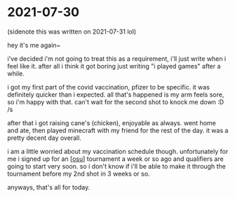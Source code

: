 # 2021-07-30

(sidenote this was written on 2021-07-31 lol)

hey it's me again~

i've decided i'm not going to treat this as a requirement, i'll just write when i feel like it. after all i think it got boring just writing "i played games" after a while.

i got my first part of the covid vaccination, pfizer to be specific. it was definitely quicker than i expected. all that's happened is my arm feels sore, so i'm happy with that. can't wait for the second shot to knock me down :D /s

after that i got raising cane's (chicken), enjoyable as always. went home and ate, then played minecraft with my friend for the rest of the day. it was a pretty decent day overall.

i am a little worried about my vaccination schedule though. unfortunately for me i signed up for an [[osu]] tournament a week or so ago and qualifiers are going to start very soon. so i don't know if i'll be able to make it through the tournament before my 2nd shot in 3 weeks or so.

anyways, that's all for today.

[//begin]: # "Autogenerated link references for markdown compatibility"
[osu]: osu.md "osu"
[//end]: # "Autogenerated link references"